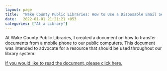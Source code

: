 ```yaml
---
layout: page
title:  "Wake County Public Libraries: How to Use a Disposable Email Service"
date:   2022-01-01 21:21:21 +053
categories: ["At a Library"]
---
```


At Wake County Public Libraries, I created a document on how to transfer documents from a mobile phone to our public computers. This document was intended to advocate for a resource that should be used throughout our library system.

[If you would like to read the document, please click here.]({{cdunefsky.github.io}}/assets/docs/WCPLdisposableemaildocument.pdf)
